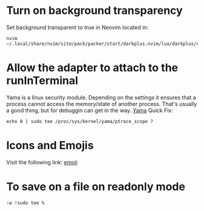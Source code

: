# Turn on background transparency
Set background transparent to true in Neovim located in:
```console
nvim ~/.local/share/nvim/site/pack/packer/start/darkplus.nvim/lua/darkplus/config.lua
```

# Allow the adapter to attach to the runInTerminal
Yama is a linux security module. Depending on the settings
it ensures that a process cannot access the memory/state of another process.
That's usually a good thing, but for debuggin can get in the way.
[Yama](https://www.kernel.org/doc/html/latest/admin-guide/LSM/Yama.html)
Quick Fix:
```
echo 0 | sudo tee /proc/sys/kernel/yama/ptrace_scope ?
```

# Icons and Emojis
Visit the following link:
[emoji](https://emojipedia.org)

# To save on a file on readonly mode
```console
:w !sudo tee %
```
